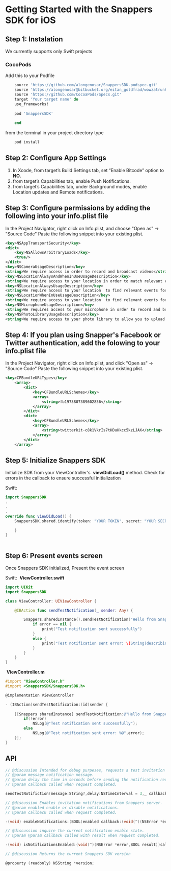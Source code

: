 # Getting Started with the Snappers SDK for iOS

## Step 1: Instalation
We currently supports only Swift projects

### CocoPods
Add this to your Podfile 

```ruby
    source 'https://github.com/alongenosar/SnappersSDK-podspec.git'
    source 'https://alongenosar@bitbucket.org/eitan_goldfrad/wowzatrunk.git'
    source 'https://github.com/CocoaPods/Specs.git'
    target 'Your target name' do
    use_frameworks!
 
    pod 'SnappersSDK'
    
    end
```
from the terminal in your project directory type 
```bash
    pod install
```

## Step 2: Configure App Settings
1. In Xcode, from target’s Build Settings tab, set “Enable Bitcode” option to ​ **NO.**
2. from target’s Capabilities tab, enable Push Notifications.
3. from target’s Capabilities tab, under Background modes, enable Location updates and Remote notifications.

## Step 3: Configure permissions by adding the following into your info.plist file
In the Project Navigator, right click on Info.plist, and choose "Open as" → "Source Code"
Paste the following snippet into your existing plist.
```xml
<key>NSAppTransportSecurity</key>
<dict>
	<key>NSAllowsArbitraryLoads</key>
	<true/>
</dict>
<key>NSCameraUsageDescription</key>
<string>We require access in order to record and broadcast videos</string>
<key>NSLocationAlwaysAndWhenInUseUsageDescription</key>
<string>We require access to your location in order to match relevant events for your location</string>
<key>NSLocationAlwaysUsageDescription</key>
<string>We require access to your location  to find relevant events for you and to validate users content origin</string>
<key>NSLocationWhenInUseUsageDescription</key>
<string>We require access to your location  to find relevant events for you and to validate users content origin</string>
<key>NSMicrophoneUsageDescription</key>
<string>We requires access to your microphone in order to record and broadcast videos</string>
<key>NSPhotoLibraryUsageDescription</key>
<string>We require access to your photo library to allow you to upload prerecorded videos</string>   
```

## Step 4: If you plan using Snapper's Facebook or Twitter authentication, add the folowing to your info.plist file 
In the Project Navigator, right click on Info.plist, and click "Open as" → "Source Code"
Paste the following snippet into your existing plist.
```xml   
<key>CFBundleURLTypes</key>
    <array>
        <dict>
            <key>CFBundleURLSchemes</key>
            <array>
                <string>fb1973807389602856</string>
            </array>
        </dict>
        <dict>
            <key>CFBundleURLSchemes</key>
            <array>
                <string>twitterkit-c8k1VkrIs7tHDuHkcc5kzLJAX</string>
            </array>
        </dict>
    </array>
```
## Step 5: Initialize Snappers SDK
Initialize SDK from your ViewController's ​ **viewDidLoad()​ ​** method​.
Check for errors in the callback to ensure successful initialization

Swift:
```swift
import SnappersSDK
.
.
.
override func viewDidLoad() {
	SnappersSDK.shared.identify(token: "YOUR TOKEN", secret: "YOUR SECRET") { error in

	}
}
   
```
## Step 6: Present events screen
Once Snappers SDK initialized, Present the event screen  


Swift:
​ **​ViewController.swift**
```swift
import UIKit
import SnappersSDK

class ViewController: UIViewController {

    @IBAction func sendTestNotification(_ sender: Any) {

        Snappers.sharedInstance().sendTestNotification("Hello from Snappers", delay: 2) { (error) in
            if error == nil {
                print("Test notification sent successfully")
            }
            else {
                print("Test notification sent error: \(String(describing: error))")
            }
        }
    }
}
```
​ **​ViewController.m**
```objectivec
#import "ViewController.h"
#import <SnappersSDK/SnappersSDK.h>

@implementation​ ​ViewController

- (IBAction)sendTestNotification:(id)sender {
  
    [[Snappers sharedInstance] sendTestNotification:@"Hello from Snappers" delay:2 callback:^(NSError *error) {
        if(!error)
            NSLog(@"Test notification sent successfully");
        else
            NSLog(@"Test notification sent error: %@",error);
    }];
}
```

## API

```swift
// @discussion Intended for debug purpeses, requests a test invitation notification.
// @param message notification message.
// @param delay the time in seconds before sending the notification request, allowing the tester to recieve the notification while the application is in the background.
// @param callback called when request completed. 

sendTestNotifiction(message:String?,delay:NSTimeInterval = 3,_ callback:((error:String?)->Void))
```

```objectivec
// @discussion Enables invitation notifications from Snappers server.
// @param enabled enable or disable notifications.
// @param callback called when request completed.

-(void) enableNotifications:(BOOL)enabled callback:(void(^)(NSError *error,BOOL result))callback;
```

```objectivec
// @discussion inquire the current notification enable state.
// @param @param callback called with result when request completed.

-(void) isNotificationsEnabled:(void(^)(NSError *error,BOOL result))callback;
```

```objectivec
// @discussion Returns the current Snappers SDK version

@property (readonly) NSString *version;
```




